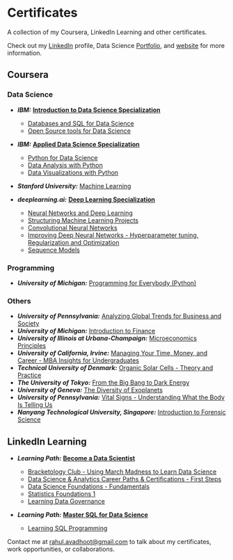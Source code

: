 # Certificates

A collection of my Coursera, LinkedIn Learning and other certificates.

Check out my [LinkedIn](https://www.linkedin.com/in/rahulavadhoot/) 
profile, Data Science [Portfolio](https://github.com/rahulavadhoot/data-science-portfolio/), and [website](http://rahulavadhoot.github.io/) for more information.

## Coursera

### Data Science

* ***IBM:*** [**Introduction to Data Science Specialization**](https://www.coursera.org/specializations/introduction-data-science)
    * [Databases and SQL for Data Science](https://github.com/rahulavadhoot/certificates/tree/master/Coursera/Data%20Science/Databases%20and%20SQL%20for%20Data%20Science.pdf)
    * [Open Source tools for Data Science](https://github.com/rahulavadhoot/certificates/tree/master/Coursera/Data%20Science/Open%20Source%20tools%20for%20Data%20Science.pdf)

* ***IBM:*** [**Applied Data Science Specialization**](https://www.coursera.org/specializations/applied-data-science)
    * [Python for Data Science](https://github.com/rahulavadhoot/certificates/tree/master/Coursera/Data%20Science/Python%20for%20Data%20Science.pdf)
    * [Data Analysis with Python](https://github.com/rahulavadhoot/certificates/tree/master/Coursera/Data%20Science/Data%20Analysis%20with%20Python.pdf)
    * [Data Visualizations with Python](https://github.com/rahulavadhoot/certificates/tree/master/Coursera/Data%20Science/Data%20Visualizations%20with%20Python.pdf)

* ***Stanford University:*** [Machine Learning](https://github.com/rahulavadhoot/certificates/tree/master/Coursera/Data%20Science/Machine%20Learning.pdf)

* ***deeplearning.ai:*** [**Deep Learning Specialization**](https://github.com/rahulavadhoot/certificates/tree/master/Coursera/Data%20Science/Deep%20Learning%20Specialization.pdf)
    * [Neural Networks and Deep Learning](https://github.com/rahulavadhoot/certificates/tree/master/Coursera/Data%20Science/Neural%20Networks%20and%20Deep%20Learning.pdf)
    * [Structuring Machine Learning Projects](https://github.com/rahulavadhoot/certificates/tree/master/Coursera/Data%20Science/Structuring%20Machine%20Learning%20Projects.pdf)
    * [Convolutional Neural Networks](https://github.com/rahulavadhoot/certificates/tree/master/Coursera/Data%20Science/Convolutional%20Neural%20Networks.pdf)
    * [Improving Deep Neural Networks - Hyperparameter tuning, Regularization and Optimization](https://github.com/rahulavadhoot/certificates/tree/master/Coursera/Data%20Science/Improving%20Deep%20Neural%20Networks%20-%20Hyperparameter%20tuning,%20Regularization%20and%20Optimization.pdf)
    * [Sequence Models](https://github.com/rahulavadhoot/Certificates/Coursera/Data%20Science/Sequence%20Models.pdf)

### Programming

* ***University of Michigan:*** [Programming for Everybody (Python)](https://github.com/rahulavadhoot/certificates/tree/master/Coursera/Programming%20for%20Everybody%20(Python).pdf)

### Others

* ***University of Pennsylvania:*** [Analyzing Global Trends for Business and Society](https://github.com/rahulavadhoot/certificates/tree/master/Coursera/Analyzing%20Global%20Trends%20for%20Business%20and%20Society.pdf)
* ***University of Michigan:*** [Introduction to Finance](https://github.com/rahulavadhoot/certificates/tree/master/Coursera/Introduction%20to%20Finance.pdf)
* ***University of Illinois at Urbana-Champaign:*** [Microeconomics Principles](https://github.com/rahulavadhoot/certificates/tree/master/Coursera/Microeconomics%20Principles.pdf)
* ***University of California, Irvine:*** [Managing Your Time, Money, and Career - MBA Insights for Undergraduates](https://github.com/rahulavadhoot/certificates/tree/master/Coursera/Managing%20Your%20Time,%20Money,%20and%20Career%20-%20MBA%20Insights%20for%20Undergraduates.pdf)
* ***Technical University of Denmark:*** [Organic Solar Cells - Theory and Practice](https://github.com/rahulavadhoot/certificates/tree/master/Coursera/Organic%20Solar%20Cells%20-%20Theory%20and%20Practice.pdf)
* ***The University of Tokyo:*** [From the Big Bang to Dark Energy](https://github.com/rahulavadhoot/certificates/tree/master/Coursera/From%20the%20Big%20Bang%20to%20Dark%20Energy.pdf)
* ***University of Geneva:*** [The Diversity of Exoplanets](https://github.com/rahulavadhoot/certificates/tree/master/Coursera/The%20Diversity%20of%20Exoplanets.pdf)
* ***University of Pennsylvania:*** [Vital Signs - Understanding What the Body Is Telling Us](https://github.com/rahulavadhoot/certificates/tree/master/Coursera/Vital%20Signs%20-%20Understanding%20What%20the%20Body%20Is%20Telling%20Us.pdf)
* ***Nanyang Technological University, Singapore:*** [Introduction to Forensic Science](https://github.com/rahulavadhoot/certificates/tree/master/Coursera/Introduction%20to%20Forensic%20Science.pdf)

## LinkedIn Learning

* ***Learning Path:*** [**Become a Data Scientist**](https://www.linkedin.com/learning/paths/become-a-data-scientist)
    * [Bracketology Club - Using March Madness to Learn Data Science](https://github.com/rahulavadhoot/certificates/tree/master/LinkedIn%20Learning/Bracketology%20Club%20-%20Using%20March%20Madness%20to%20Learn%20Data%20Science.pdf)
    * [Data Science & Analytics Career Paths & Certifications - First Steps](https://github.com/rahulavadhoot/certificates/tree/master/LinkedIn%20Learning/Data%20Science%20&%20Analytics%20Career%20Paths%20&%20Certifications%20-%20First%20Steps.pdf)
    * [Data Science Foundations - Fundamentals](https://github.com/rahulavadhoot/certificates/tree/master/LinkedIn%20Learning/Data%20Science%20Foundations%20-%20Fundamentals.pdf)
    * [Statistics Foundations 1](https://github.com/rahulavadhoot/certificates/tree/master/LinkedIn%20Learning/Statistics%20Foundations%201.pdf)
    * [Learning Data Governance](https://github.com/rahulavadhoot/certificates/tree/master/LinkedIn%20Learning/Learning%20Data%20Governance.pdf)


* ***Learning Path:*** [**Master SQL for Data Science**](https://www.linkedin.com/learning/paths/master-sql-for-data-science)
    * [Learning SQL Programming](https://github.com/rahulavadhoot/certificates/tree/master/LinkedIn%20Learning/Learning%20SQL%20Programming.pdf)

Contact me at rahul.avadhoot@gmail.com to talk about my certificates, work opportunities, or collaborations.
